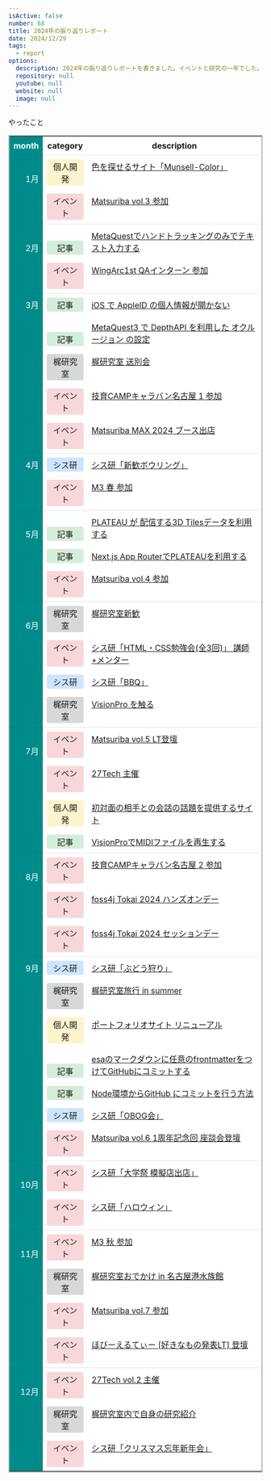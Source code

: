 ```yaml
---
isActive: false
number: 68
title: 2024年の振り返りレポート
date: 2024/12/29
tags:
  - report
options:
  description: 2024年の振り返りレポートを書きました。イベントと研究の一年でした。
  repository: null
  youtube: null
  website: null
  image: null
---
```



やったこと

<style>
  ._code_1l9xu_2 {
    margin: 0;
    padding: 1rem;
    width: 100%;
  }
  table {
    background-color: #fff;
    border-collapse: collapse;
    border: 2px solid rgba(0, 0, 0, 0.3);
  }
  th,
  ._category_1l9xu_18 {
    padding: 0.5rem;
  }
  td {
    padding: calc(0.5rem + 2px) 0.5rem;
    vertical-align: bottom;
  }
  ._month_1l9xu_27 {
    background-color: #008b8b;
    text-align: right;
    width: min-content;
    color: #fff;
  }
  tr {
    border-top: 1px solid rgba(0, 0, 0, 0.1);
  }
  ._noBorder_1l9xu_39 {
    border-top: none;
  }
  ._url_1l9xu_43 {
    display: flex;
    gap: 10px;
  }
  ._icon_1l9xu_48 {
    --backColor: #f0f0f0;
    text-align: center;
    background-color: var(--backColor);
    border-radius: 3px;
    margin: 0px;
    padding: 2px 5px;
  }
</style>

<table>
  <thead>
    <tr>
      <th class="_month_1l9xu_27">month</th>
      <th>category</th>
      <th>description</th>
    </tr>
  </thead>
  <tbody>
    <tr class="">
      <td class="_month_1l9xu_27">1月</td>
      <td class="_category_1l9xu_18">
        <p style="--backColor: #fff3cd" class="_icon_1l9xu_48">個人開発</p>
      </td>
      <td class="_url_1l9xu_43">
        <a href="https://my-farm-app.vercel.app/" target="_blank" rel="noreferrer"
          >色を探せるサイト「Munsell-Color」</a
        >
      </td>
    </tr>
    <tr class="_noBorder_1l9xu_39">
      <td class="_month_1l9xu_27"></td>
      <td class="_category_1l9xu_18">
        <p style="--backColor: #f8d7da" class="_icon_1l9xu_48">イベント</p>
      </td>
      <td class="_url_1l9xu_43">
        <a href="https://matsuriba-tech.connpass.com/event/304997/" target="_blank" rel="noreferrer"
          >Matsuriba vol.3 参加</a
        >
      </td>
    </tr>
    <tr class="">
      <td class="_month_1l9xu_27">2月</td>
      <td class="_category_1l9xu_18">
        <p style="--backColor: #d4edda" class="_icon_1l9xu_48">記事</p>
      </td>
      <td class="_url_1l9xu_43">
        <a
          href="https://qiita.com/kanakanho/items/b0c68bb1b81c9e95624d"
          target="_blank"
          rel="noreferrer"
          >MetaQuestでハンドトラッキングのみでテキスト入力する</a
        >
      </td>
    </tr>
    <tr class="_noBorder_1l9xu_39">
      <td class="_month_1l9xu_27"></td>
      <td class="_category_1l9xu_18">
        <p style="--backColor: #f8d7da" class="_icon_1l9xu_48">イベント</p>
      </td>
      <td class="_url_1l9xu_43">
        <a href="https://www.kanakanho.dev/posts/50" target="_blank" rel="noreferrer"
          >WingArc1st QAインターン 参加</a
        >
      </td>
    </tr>
    <tr class="">
      <td class="_month_1l9xu_27">3月</td>
      <td class="_category_1l9xu_18">
        <p style="--backColor: #d4edda" class="_icon_1l9xu_48">記事</p>
      </td>
      <td class="_url_1l9xu_43">
        <a
          href="https://qiita.com/kanakanho/items/102445ceb75dabf8b25d"
          target="_blank"
          rel="noreferrer"
          >iOS で AppleID の個人情報が開かない</a
        >
      </td>
    </tr>
    <tr class="_noBorder_1l9xu_39">
      <td class="_month_1l9xu_27"></td>
      <td class="_category_1l9xu_18">
        <p style="--backColor: #d4edda" class="_icon_1l9xu_48">記事</p>
      </td>
      <td class="_url_1l9xu_43">
        <a
          href="https://qiita.com/kanakanho/items/94285233f3848fc41f83"
          target="_blank"
          rel="noreferrer"
          >MetaQuest3 で DepthAPI を利用した オクルージョン の設定</a
        >
      </td>
    </tr>
    <tr class="_noBorder_1l9xu_39">
      <td class="_month_1l9xu_27"></td>
      <td class="_category_1l9xu_18">
        <p style="--backColor: #d6d8d9" class="_icon_1l9xu_48">梶研究室</p>
      </td>
      <td class="_url_1l9xu_43">
        <a href="https://kajilab.net/hpg/blog/2024-03-26/" target="_blank" rel="noreferrer"
          >梶研究室 送別会</a
        >
      </td>
    </tr>
    <tr class="_noBorder_1l9xu_39">
      <td class="_month_1l9xu_27"></td>
      <td class="_category_1l9xu_18">
        <p style="--backColor: #f8d7da" class="_icon_1l9xu_48">イベント</p>
      </td>
      <td class="_url_1l9xu_43">
        <a href="https://x.com/geek_pjt/status/1771739057548124276" target="_blank" rel="noreferrer"
          >技育CAMPキャラバン名古屋 1 参加</a
        >
      </td>
    </tr>
    <tr class="_noBorder_1l9xu_39">
      <td class="_month_1l9xu_27"></td>
      <td class="_category_1l9xu_18">
        <p style="--backColor: #f8d7da" class="_icon_1l9xu_48">イベント</p>
      </td>
      <td class="_url_1l9xu_43">
        <a href="https://matsuriba-tech.connpass.com/event/306853/" target="_blank" rel="noreferrer"
          >Matsuriba MAX 2024 ブース出店</a
        >
      </td>
    </tr>
    <tr class="">
      <td class="_month_1l9xu_27">4月</td>
      <td class="_category_1l9xu_18">
        <p style="--backColor: #cce5ff" class="_icon_1l9xu_48">シス研</p>
      </td>
      <td class="_url_1l9xu_43">
        <a href="https://www.sysken.net/post/1378" target="_blank" rel="noreferrer"
          >シス研「新歓ボウリング」</a
        >
      </td>
    </tr>
    <tr class="_noBorder_1l9xu_39">
      <td class="_month_1l9xu_27"></td>
      <td class="_category_1l9xu_18">
        <p style="--backColor: #f8d7da" class="_icon_1l9xu_48">イベント</p>
      </td>
      <td class="_url_1l9xu_43">
        <a href="https://www.m3net.jp/" target="_blank" rel="noreferrer">M3 春 参加</a>
      </td>
    </tr>
    <tr class="">
      <td class="_month_1l9xu_27">5月</td>
      <td class="_category_1l9xu_18">
        <p style="--backColor: #d4edda" class="_icon_1l9xu_48">記事</p>
      </td>
      <td class="_url_1l9xu_43">
        <a
          href="https://qiita.com/kanakanho/items/07f0da84c3b40a2f465d"
          target="_blank"
          rel="noreferrer"
          >PLATEAU が 配信する3D Tilesデータを利用する</a
        >
      </td>
    </tr>
    <tr class="_noBorder_1l9xu_39">
      <td class="_month_1l9xu_27"></td>
      <td class="_category_1l9xu_18">
        <p style="--backColor: #d4edda" class="_icon_1l9xu_48">記事</p>
      </td>
      <td class="_url_1l9xu_43">
        <a
          href="https://qiita.com/kanakanho/items/d997a4f5cb819ff191b6"
          target="_blank"
          rel="noreferrer"
          >Next.js App RouterでPLATEAUを利用する</a
        >
      </td>
    </tr>
    <tr class="_noBorder_1l9xu_39">
      <td class="_month_1l9xu_27"></td>
      <td class="_category_1l9xu_18">
        <p style="--backColor: #f8d7da" class="_icon_1l9xu_48">イベント</p>
      </td>
      <td class="_url_1l9xu_43">
        <a href="https://matsuriba-tech.connpass.com/event/315260/" target="_blank" rel="noreferrer"
          >Matsuriba vol.4 参加</a
        >
      </td>
    </tr>
    <tr class="">
      <td class="_month_1l9xu_27">6月</td>
      <td class="_category_1l9xu_18">
        <p style="--backColor: #d6d8d9" class="_icon_1l9xu_48">梶研究室</p>
      </td>
      <td class="_url_1l9xu_43">
        <a href="https://kajilab.net/hpg/blog/2024-06-07_1/" target="_blank" rel="noreferrer"
          >梶研究室新歓</a
        >
      </td>
    </tr>
    <tr class="_noBorder_1l9xu_39">
      <td class="_month_1l9xu_27"></td>
      <td class="_category_1l9xu_18">
        <p style="--backColor: #f8d7da" class="_icon_1l9xu_48">イベント</p>
      </td>
      <td class="_url_1l9xu_43">
        <a href="https://www.sysken.net/post/1701" target="_blank" rel="noreferrer"
          >シス研「HTML・CSS勉強会(全3回)」 講師+メンター</a
        >
      </td>
    </tr>
    <tr class="_noBorder_1l9xu_39">
      <td class="_month_1l9xu_27"></td>
      <td class="_category_1l9xu_18">
        <p style="--backColor: #cce5ff" class="_icon_1l9xu_48">シス研</p>
      </td>
      <td class="_url_1l9xu_43">
        <a href="https://www.sysken.net/post/1612" target="_blank" rel="noreferrer"
          >シス研「BBQ」</a
        >
      </td>
    </tr>
    <tr class="_noBorder_1l9xu_39">
      <td class="_month_1l9xu_27"></td>
      <td class="_category_1l9xu_18">
        <p style="--backColor: #d6d8d9" class="_icon_1l9xu_48">梶研究室</p>
      </td>
      <td class="_url_1l9xu_43">
        <a href="https://kajilab.net/hpg/blog/2023-06-18/" target="_blank" rel="noreferrer"
          >VisionPro を触る</a
        >
      </td>
    </tr>
    <tr class="">
      <td class="_month_1l9xu_27">7月</td>
      <td class="_category_1l9xu_18">
        <p style="--backColor: #f8d7da" class="_icon_1l9xu_48">イベント</p>
      </td>
      <td class="_url_1l9xu_43">
        <a href="https://nxtend.connpass.com/event/322385/" target="_blank" rel="noreferrer"
          >Matsuriba vol.5 LT登壇</a
        >
      </td>
    </tr>
    <tr class="_noBorder_1l9xu_39">
      <td class="_month_1l9xu_27"></td>
      <td class="_category_1l9xu_18">
        <p style="--backColor: #f8d7da" class="_icon_1l9xu_48">イベント</p>
      </td>
      <td class="_url_1l9xu_43">
        <a href="https://www.kanakanho.dev/posts/34" target="_blank" rel="noreferrer"
          >27Tech 主催</a
        >
      </td>
    </tr>
    <tr class="_noBorder_1l9xu_39">
      <td class="_month_1l9xu_27"></td>
      <td class="_category_1l9xu_18">
        <p style="--backColor: #fff3cd" class="_icon_1l9xu_48">個人開発</p>
      </td>
      <td class="_url_1l9xu_43">
        <a href="https://www.kanakanho.dev/posts/35" target="_blank" rel="noreferrer"
          >初対面の相手との会話の話題を提供するサイト</a
        >
      </td>
    </tr>
    <tr class="_noBorder_1l9xu_39">
      <td class="_month_1l9xu_27"></td>
      <td class="_category_1l9xu_18">
        <p style="--backColor: #d4edda" class="_icon_1l9xu_48">記事</p>
      </td>
      <td class="_url_1l9xu_43">
        <a
          href="https://qiita.com/kanakanho/items/85559f32e3eea5c26bca"
          target="_blank"
          rel="noreferrer"
          >VisionProでMIDIファイルを再生する</a
        >
      </td>
    </tr>
    <tr class="">
      <td class="_month_1l9xu_27">8月</td>
      <td class="_category_1l9xu_18">
        <p style="--backColor: #f8d7da" class="_icon_1l9xu_48">イベント</p>
      </td>
      <td class="_url_1l9xu_43">
        <a href="https://x.com/geek_pjt/status/1819589781535576172" target="_blank" rel="noreferrer"
          >技育CAMPキャラバン名古屋 2 参加</a
        >
      </td>
    </tr>
    <tr class="_noBorder_1l9xu_39">
      <td class="_month_1l9xu_27"></td>
      <td class="_category_1l9xu_18">
        <p style="--backColor: #f8d7da" class="_icon_1l9xu_48">イベント</p>
      </td>
      <td class="_url_1l9xu_43">
        <a href="https://foss4g-tokai2024-handson.peatix.com/view" target="_blank" rel="noreferrer"
          >foss4j Tokai 2024 ハンズオンデー</a
        >
      </td>
    </tr>
    <tr class="_noBorder_1l9xu_39">
      <td class="_month_1l9xu_27"></td>
      <td class="_category_1l9xu_18">
        <p style="--backColor: #f8d7da" class="_icon_1l9xu_48">イベント</p>
      </td>
      <td class="_url_1l9xu_43">
        <a href="https://foss4g-tokai2024-session.peatix.com/view" target="_blank" rel="noreferrer"
          >foss4j Tokai 2024 セッションデー</a
        >
      </td>
    </tr>
    <tr class="">
      <td class="_month_1l9xu_27">9月</td>
      <td class="_category_1l9xu_18">
        <p style="--backColor: #cce5ff" class="_icon_1l9xu_48">シス研</p>
      </td>
      <td class="_url_1l9xu_43">
        <a href="https://www.sysken.net/post/1742" target="_blank" rel="noreferrer"
          >シス研「ぶどう狩り」</a
        >
      </td>
    </tr>
    <tr class="_noBorder_1l9xu_39">
      <td class="_month_1l9xu_27"></td>
      <td class="_category_1l9xu_18">
        <p style="--backColor: #d6d8d9" class="_icon_1l9xu_48">梶研究室</p>
      </td>
      <td class="_url_1l9xu_43">
        <a href="https://kajilab.net/hpg/blog/2024-10-29/" target="_blank" rel="noreferrer"
          >梶研究室旅行 in summer</a
        >
      </td>
    </tr>
    <tr class="_noBorder_1l9xu_39">
      <td class="_month_1l9xu_27"></td>
      <td class="_category_1l9xu_18">
        <p style="--backColor: #fff3cd" class="_icon_1l9xu_48">個人開発</p>
      </td>
      <td class="_url_1l9xu_43">
        <a href="https://www.kanakanho.dev/posts/54" target="_blank" rel="noreferrer"
          >ポートフォリオサイト リニューアル</a
        >
      </td>
    </tr>
    <tr class="_noBorder_1l9xu_39">
      <td class="_month_1l9xu_27"></td>
      <td class="_category_1l9xu_18">
        <p style="--backColor: #d4edda" class="_icon_1l9xu_48">記事</p>
      </td>
      <td class="_url_1l9xu_43">
        <a href="https://www.kanakanho.dev/posts/57" target="_blank" rel="noreferrer"
          >esaのマークダウンに任意のfrontmatterをつけてGitHubにコミットする</a
        >
      </td>
    </tr>
    <tr class="_noBorder_1l9xu_39">
      <td class="_month_1l9xu_27"></td>
      <td class="_category_1l9xu_18">
        <p style="--backColor: #d4edda" class="_icon_1l9xu_48">記事</p>
      </td>
      <td class="_url_1l9xu_43">
        <a href="https://www.kanakanho.dev/posts/58" target="_blank" rel="noreferrer"
          >Node環境からGitHub にコミットを行う方法</a
        >
      </td>
    </tr>
    <tr class="_noBorder_1l9xu_39">
      <td class="_month_1l9xu_27"></td>
      <td class="_category_1l9xu_18">
        <p style="--backColor: #cce5ff" class="_icon_1l9xu_48">シス研</p>
      </td>
      <td class="_url_1l9xu_43">
        <a
          href="https://x.com/set_official/status/1837468670991520230"
          target="_blank"
          rel="noreferrer"
          >シス研「OBOG会」</a
        >
      </td>
    </tr>
    <tr class="_noBorder_1l9xu_39">
      <td class="_month_1l9xu_27"></td>
      <td class="_category_1l9xu_18">
        <p style="--backColor: #f8d7da" class="_icon_1l9xu_48">イベント</p>
      </td>
      <td class="_url_1l9xu_43">
        <a href="https://nxtend.connpass.com/event/328031/" target="_blank" rel="noreferrer"
          >Matsuriba vol.6 1周年記念回 座談会登壇</a
        >
      </td>
    </tr>
    <tr class="">
      <td class="_month_1l9xu_27">10月</td>
      <td class="_category_1l9xu_18">
        <p style="--backColor: #f8d7da" class="_icon_1l9xu_48">イベント</p>
      </td>
      <td class="_url_1l9xu_43">
        <a
          href="https://x.com/set_official/status/1846452831215374389"
          target="_blank"
          rel="noreferrer"
          >シス研「大学祭 模擬店出店」</a
        >
      </td>
    </tr>
    <tr class="_noBorder_1l9xu_39">
      <td class="_month_1l9xu_27"></td>
      <td class="_category_1l9xu_18">
        <p style="--backColor: #f8d7da" class="_icon_1l9xu_48">イベント</p>
      </td>
      <td class="_url_1l9xu_43">
        <a
          href="https://x.com/set_official/status/1851917428756037818"
          target="_blank"
          rel="noreferrer"
          >シス研「ハロウィン」</a
        >
      </td>
    </tr>
    <tr class="">
      <td class="_month_1l9xu_27">11月</td>
      <td class="_category_1l9xu_18">
        <p style="--backColor: #f8d7da" class="_icon_1l9xu_48">イベント</p>
      </td>
      <td class="_url_1l9xu_43">
        <a href="https://www.m3net.jp/" target="_blank" rel="noreferrer">M3 秋 参加</a>
      </td>
    </tr>
    <tr class="_noBorder_1l9xu_39">
      <td class="_month_1l9xu_27"></td>
      <td class="_category_1l9xu_18">
        <p style="--backColor: #d6d8d9" class="_icon_1l9xu_48">梶研究室</p>
      </td>
      <td class="_url_1l9xu_43">
        <a href="https://kajilab.net/hpg/blog/2024-12-09/" target="_blank" rel="noreferrer"
          >梶研究室おでかけ in 名古屋港水族館</a
        >
      </td>
    </tr>
    <tr class="_noBorder_1l9xu_39">
      <td class="_month_1l9xu_27"></td>
      <td class="_category_1l9xu_18">
        <p style="--backColor: #f8d7da" class="_icon_1l9xu_48">イベント</p>
      </td>
      <td class="_url_1l9xu_43">
        <a href="https://nxtend.connpass.com/event/329275/" target="_blank" rel="noreferrer"
          >Matsuriba vol.7 参加</a
        >
      </td>
    </tr>
    <tr class="_noBorder_1l9xu_39">
      <td class="_month_1l9xu_27"></td>
      <td class="_category_1l9xu_18">
        <p style="--backColor: #f8d7da" class="_icon_1l9xu_48">イベント</p>
      </td>
      <td class="_url_1l9xu_43">
        <a href="https://connpass.com/event/332738/" target="_blank" rel="noreferrer"
          >ほびーえるてぃー [好きなもの発表LT] 登壇</a
        >
      </td>
    </tr>
    <tr class="">
      <td class="_month_1l9xu_27">12月</td>
      <td class="_category_1l9xu_18">
        <p style="--backColor: #f8d7da" class="_icon_1l9xu_48">イベント</p>
      </td>
      <td class="_url_1l9xu_43">
        <a href="https://www.kanakanho.dev/posts/62" target="_blank" rel="noreferrer"
          >27Tech vol.2 主催</a
        >
      </td>
    </tr>
    <tr class="_noBorder_1l9xu_39">
      <td class="_month_1l9xu_27"></td>
      <td class="_category_1l9xu_18">
        <p style="--backColor: #d6d8d9" class="_icon_1l9xu_48">梶研究室</p>
      </td>
      <td class="_url_1l9xu_43">
        <a href="https://www.kanakanho.dev/posts/12" target="_blank" rel="noreferrer"
          >梶研究室内で自身の研究紹介</a
        >
      </td>
    </tr>
    <tr class="_noBorder_1l9xu_39">
      <td class="_month_1l9xu_27"></td>
      <td class="_category_1l9xu_18">
        <p style="--backColor: #f8d7da" class="_icon_1l9xu_48">イベント</p>
      </td>
      <td class="_url_1l9xu_43">
        <a
          href="https://x.com/set_official/status/1869754852991201285"
          target="_blank"
          rel="noreferrer"
          >シス研「クリスマス忘年新年会」</a
        >
      </td>
    </tr>
  </tbody>
</table>